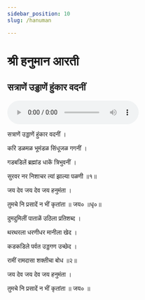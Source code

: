```yaml
---
sidebar_position: 10
slug: /hanuman

---
```

# श्री हनुमान आरती      
## सत्राणें उड्डाणें हुंकार वदनीं 

<audio controls="controls" src="/audio/aarati/satrane.mp3">
    Your browser does not support the HTML5 Audio element.
</audio> 

सत्राणें उड्डाणें हुंकार वदनीं ।

करि डळमळ भूमंडळ सिंधूजळ गगनीं ।

गडबडिलें ब्रह्मांड धाकें त्रिभुवनीं ।

सुरवर नर निशाचर त्यां झाल्या पळणी ॥१॥

जय देव जय देव जय हनुमंता ।

तुमचे नि प्रसादें न भीं कृतांता ॥ जय० ॥धृ०॥

दुमदुमिलीं पाताळें उठिला प्रतिशब्द ।

थरथरला धरणीधर मानीला खेद ।

कडकडिले पर्वत उड्डगण उच्छेद ।

रामीं रामदासा शक्तीचा बोध ॥२॥

जय देव जय देव जय हनुमंता ।

तुमचे नि प्रसादें न भीं कृतांता ॥ जय० ॥